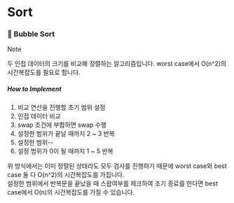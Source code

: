 # Sort

### 🫧 Bubble Sort

> [!NOTE]
> 두 인접 데이터의 크기를 비교해 정렬하는 알고리즘입니다. worst case에서 O(n^2)의 시간복잡도를 필요로 합니다.

##### How to Implement
1. 비교 연산을 진행할 초기 범위 설정
2. 인접 데이터 비교
3. swap 조건에 부합하면 swap 수행
4. 설정한 범위가 끝날 때까지 2 ~ 3 반복
5. 설정한 범위--
6. 설정 범위가 0이 될 때까지 1 ~ 5 반복

위 방식에서는 이미 정렬된 상태라도 모두 검사를 진행하기 때문에 worst case와 best case 둘 다 O(n^2)의 시간복잡도를 가집니다.  
설정한 범위에서 반복문을 끝났을 때 스왑여부를 체크하여 조기 종료를 한다면 best case에서 O(n)의 시간복잡도를 가질 수 있습니다.


